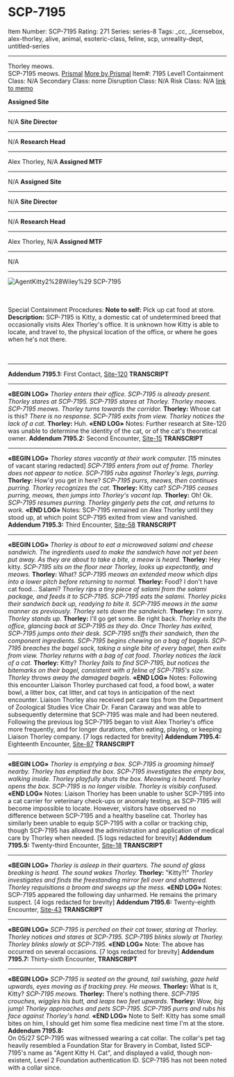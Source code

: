 # SCP-7195
Item Number: SCP-7195
Rating: 271
Series: series-8
Tags: _cc, _licensebox, alex-thorley, alive, animal, esoteric-class, feline, scp, unreality-dept, untitled-series

---

Thorley meows.  
SCP-7195 meows.
[Prismal](javascript:;)
[More by Prismal](/prismal)
Item#: 7195
Level1
Containment Class:
N/A
Secondary Class:
none
Disruption Class:
N/A
Risk Class:
N/A
[link to memo](/classification-committee-memo)  

**Assigned Site**
* * *
N/A
**Site Director**
* * *
N/A
**Research Head**
* * *
Alex Thorley, N/A
**Assigned MTF**
* * *
N/A
**Assigned Site**
* * *
N/A
**Site Director**
* * *
N/A
**Research Head**
* * *
Alex Thorley, N/A
**Assigned MTF**
* * *
N/A
* * *
![AgentKitty2%28Wiley%29](http://scp-wiki.wikidot.com/local--files/scp-7195/AgentKitty2%28Wiley%29)
SCP-7195
  
‎‏‏‎ ‎ ‎ 
‎‏‏‎ ‎ ‎‏‏ ‎‏‏‎‏‏‎‏‏‎  
‎‏‏‎ ‎ ‎‏‏‎  
Special Containment Procedures: **Note to self:** Pick up cat food at store.
**Description:** SCP-7195 is Kitty, a domestic cat of undetermined breed that occasionally visits Alex Thorley's office. It is unknown how Kitty is able to locate, and travel to, the physical location of the office, or where he goes when he's not there.  
‎‏‏‎ ‎ ‎‏‏ ‎‏‏‎ ‎ ‎
‎‏‏‎ ‎ ‎‏‏ ‎‏‏‎  
‎‏‏‎ ‎ ‎‏‏‎
* * *
**Addendum 7195.1:** First Contact, [Site-120](/from-120-s-archives-hub)
**TRANSCRIPT**
* * *
**«BEGIN LOG»**
_Thorley enters their office. SCP-7195 is already present._
_Thorley stares at SCP-7195._
_SCP-7195 stares at Thorley._
_Thorley meows._
_SCP-7195 meows._
_Thorley turns towards the corridor._
**Thorley:** Whose cat is this?
_There is no response._
_SCP-7195 exits from view._
_Thorley notices the lack of a cat._
**Thorley:** Huh.
**«END LOG»**
Notes: Further research at Site-120 was unable to determine the identity of the cat, or of the cat's theoretical owner.
**Addendum 7195.2:** Second Encounter, [Site-15](/aiad-homescreen)
**TRANSCRIPT**
* * *
**«BEGIN LOG»**
_Thorley stares vacantly at their work computer._
[15 minutes of vacant staring redacted]
_SCP-7195 enters from out of frame. Thorley does not appear to notice._
_SCP-7195 rubs against Thorley's legs, purring._
**Thorley:** How'd you get in here?
_SCP-7195 purrs, meows, then continues purring._
_Thorley recognizes the cat._
**Thorley:** Kitty cat?
_SCP-7195 ceases purring, meows, then jumps into Thorley's vacant lap._
**Thorley:** Oh! Ok.
_SCP-7195 resumes purring. Thorley gingerly pets the cat, and returns to work._
**«END LOG»**
Notes: SCP-7195 remained on Alex Thorley until they stood up, at which point SCP-7195 exited from view and vanished.
**Addendum 7195.3:** Third Encounter, [Site-58](/secure-facility-dossier-site-58)
**TRANSCRIPT**
* * *
**«BEGIN LOG»**
_Thorley is about to eat a microwaved salami and cheese sandwich. The ingredients used to make the sandwich have not yet been put away._
_As they are about to take a bite, a meow is heard._
**Thorley:** Hey kitty.
_SCP-7195 sits on the floor near Thorley, looks up expectantly, and meows._
**Thorley:** What?
_SCP-7195 meows an extended meow which dips into a lower pitch before returning to normal._
**Thorley:** Food? I don't have cat food… Salami?
_Thorley rips a tiny piece of salami from the salami package, and feeds it to SCP-7195. SCP-7195 eats the salami._
_Thorley picks their sandwich back up, readying to bite it._
_SCP-7195 meows in the same manner as previously._
_Thorley sets down the sandwich._
**Thorley:** I'm sorry.
_Thorley stands up._
**Thorley:** I'll go get some. Be right back.
_Thorley exits the office, glancing back at SCP-7195 as they do._
_Once Thorley has exited, SCP-7195 jumps onto their desk._
_SCP-7195 sniffs their sandwich, then the component ingredients._
_SCP-7195 begins chewing on a bag of bagels._
_SCP-7195 breaches the bagel sack, taking a single bite of every bagel, then exits from view._
_Thorley returns with a bag of cat food._
_Thorley notices the lack of a cat._
**Thorley:** Kitty?
_Thorley fails to find SCP-7195, but notices the bitemarks on their bagel, consistent with a feline of SCP-7195's size._
_Thorley throws away the damaged bagels._
**«END LOG»**
Notes: Following this encounter Liaison Thorley purchased cat food, a food bowl, a water bowl, a litter box, cat litter, and cat toys in anticipation of the next encounter.
Liaison Thorley also received pet care tips from the Department of Zoological Studies Vice Chair Dr. Faran Caraway and was able to subsequently determine that SCP-7195 was male and had been neutered.
Following the previous log SCP-7195 began to visit Alex Thorley's office more frequently, and for longer durations, often eating, playing, or keeping Liaison Thorley company.
[7 logs redacted for brevity]
**Addendum 7195.4:** Eighteenth Encounter, [Site-87](/the-s-c-plastics-hub)
**TRANSCRIPT**
* * *
**«BEGIN LOG»**
_Thorley is emptying a box. SCP-7195 is grooming himself nearby._
_Thorley has emptied the box. SCP-7195 investigates the empty box, walking inside._
_Thorley playfully shuts the box. Meowing is heard._
_Thorley opens the box. SCP-7195 is no longer visible._
_Thorley is visibly confused._
**«END LOG»**
Notes: Liaison Thorley has been unable to usher SCP-7195 into a cat carrier for veterinary check-ups or anomaly testing, as SCP-7195 will become impossible to locate. However, visitors have observed no difference between SCP-7195 and a healthy baseline cat.
Thorley has similarly been unable to equip SCP-7195 with a collar or tracking chip, though SCP-7195 has allowed the administration and application of medical care by Thorley when needed.
[5 logs redacted for brevity]
**Addendum 7195.5:** Twenty-third Encounter, [Site-18](/black-lotus)
**TRANSCRIPT**
* * *
**«BEGIN LOG»**
_Thorley is asleep in their quarters._
_The sound of glass breaking is heard. The sound wakes Thorley._
**Thorley:** "Kitty?!"
_Thorley investigates and finds the freestanding mirror fell over and shattered. Thorley requisitions a broom and sweeps up the mess._
**«END LOG»**
Notes: SCP-7195 appeared the following day unharmed. He remains the primary suspect.
[4 logs redacted for brevity]
**Addendum 7195.6:** Twenty-eighth Encounter, [Site-43](/on-guard-43-hub)
**TRANSCRIPT**
* * *
**«BEGIN LOG»**
_SCP-7195 is perched on their cat tower, staring at Thorley._
_Thorley notices and stares at SCP-7195._
_SCP-7195 blinks slowly at Thorley._
_Thorley blinks slowly at SCP-7195._
**«END LOG»**
Note: The above has occurred on several occasions.
[7 logs redacted for brevity]
**Addendum 7195.7:** Thirty-sixth Encounter,
**TRANSCRIPT**
* * *
**«BEGIN LOG»**
_SCP-7195 is seated on the ground, tail swishing, gaze held upwards, eyes moving as if tracking prey. He meows._
**Thorley:** What is it, Kitty?
_SCP-7195 meows._
**Thorley:** There's nothing there.
_SCP-7195 crouches, wiggles his butt, and leaps two feet upwards._
**Thorley:** Wow, _big_ jump!
_Thorley approaches and pets SCP-7195. SCP-7195 purrs and rubs his face against Thorley's hand._
**«END LOG»**
Note to Self: Kitty has some small bites on him, I should get him some flea medicine next time I'm at the store.
**Addendum 7195.8:** ‎‏‏‎ ‎ ‎‏‏‎ ‎ ‎‏‏‎ ‎ ‎‏‏‎ ‎ ‎‏‏‎ ‎ ‎‏‏‎ ‎ ‎‏‏‎ ‎ ‎‏‏‎ ‎ ‎‏‏‎ ‎ ‎‏‏‎ ‎ ‎‏‏‎ ‎ ‎‏‏‎ ‎  
On 05/27 SCP-7195 was witnessed wearing a cat collar. The collar's pet tag heavily resembled a Foundation Star for Bravery in Combat, listed SCP-7195's name as "Agent Kitty H. Cat", and displayed a valid, though non-existent, Level 2 Foundation authentication ID.
SCP-7195 has not been noted with a collar since.